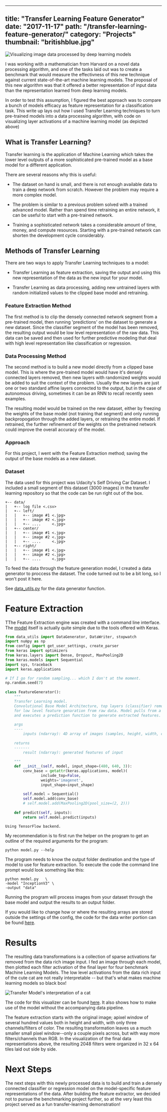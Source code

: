 
---
title: "Transfer Learning Feature Generator"
date: "2017-11-17"
path: "/transfer-learning-feature-generator/"
category: "Projects"
thumbnail: "britishblue.jpg"
---

![Visualizing image data processed by deep learning models](cat_processed.gif)

I was working with a mathematician from Harvard on a novel data processing algorithm, and one of the tasks laid out was to create a benchmark that would measure the effectivness of this new technique against current state-of-the-art machine learning models. The proposal of this new algorithm was that it offered a better representation of input data than the representation learned from deep learning models. 

In order to test this assumption, I figured the best approach was to compare a bunch of models efficacy as feature representation for a classification task. This write up lays out how I used Transfer Learning techniques to turn pre-trained models into a data processing algorithm, with code on visualizing layer activations of a machine learning model (as depicted above)


## What is Transfer Learning?

Transfer learning is the application of Machine Learning which takes the lower level outputs of a more sophisticated pre-trained model as a base model for a different application. 

There are several reasons why this is useful:

- The dataset on hand is small, and there is not enough available data to train a deep network from scratch. However the problem may require a more complex model.

- The problem is similar to a previous problem solved with a trained advanced model. Rather than spend time retraining an entire network, it can be useful to start  with a pre-trained network.

- Training a sophisticated network takes a considerable amount of time, money, and compute resources. Starting with a pre-trained network can shorten the development cycle considerably.

## Methods of Transfer Learning 

There are two ways to apply Transfer Learning techniques to a model:

- Transfer Learning as feature extraction, saving the output and using this new representation of the data as the new input for your model.

- Transfer Learning as data processing, adding new untrained layers with random initialized values to the clipped base model and retraining.

### Feature Extraction Method

The first method is to clip the densely connected network segment from a pre-trained model, then running 'predictions' on the dataset to generate a new dataset. Since the classifier segment of the model has been removed, the resulting output would be low level representation of the raw data. This data can be saved and then used for further predictive modeling that deal with high level representation like classification or regression.

### Data Processing Method

The second method is to build a new model directly from a clipped base model. This  is where the pre-trained model would have it's densely connected layers removed, then new layers with randomized weights would be added to suit the context of the problem. Usually the new layers are just one or two standard affine layers connected to the output, but in the case of autonomous driving, sometimes it can be an RNN to recall recently seen examples.

The resulting model would be trained on the new dataset, either by freezing the weights of the base model (not training that segment) and only running backpropogation through the added layers, or retraining the entire model. If retrained, the further refinement of the weights on the pretrained network could improve the overall accuracy of the model. 

### Approach

For this project, I went with the Feature Extraction method; saving the output of the base models as a new dataset.

### Dataset

The data used for this project was Udacity's Self Driving Car Dataset. I included a small segment of this dataset (3000 images) in the transfer learning repository so that the code can be run right out of the box.    
 
    +-- data/
    |   +-- log file <.csv>
    |   +-- left/
    |   |   +-- image #1 <.jpg>
    |   |   +-- image #2 <.jpg>       
    |   |   +-- ....     <.jpg>
    |   +-- center/
    |   |   +-- image #1 <.jpg>
    |   |   +-- image #2 <.jpg>       
    |   |   +-- ....     <.jpg>
    |   +-- right/
    |   |   +-- image #1 <.jpg>
    |   |   +-- image #2 <.jpg>       
    |   |   +-- ....     <.jpg>
    
 
To feed the data through the feature generation model, I created a data generator to proccess the dataset. The code turned out to be a bit long, so I won't post it here. 

See [data_utils.py](https://github.com/JoshZastrow/Transfer-Learning/blob/master/data_utils.py#L16) for the data generator function. 
 



# Feature Extraction

TThe Feature Extraction engine was created with a command line interface. The [model](https://github.com/JoshZastrow/Transfer-Learning/blob/master/model.py#L13) itself is actually quite simple due to the tools offered with Keras. 




```python
from data_utils import DataGenerator, DataWriter, stopwatch
import numpy as np 
from config import get_user_settings, create_parser
from keras import optimizers
from keras.layers import Dense, Dropout, MaxPooling2D
from keras.models import Sequential
import sys, traceback
import keras.applications

# If I go for random sampling... which I don't at the moment.
np.random.seed(7)
        
class FeatureGenerator():
    """
    Transfer Learning model.
    Convolutional Base Model Architecture, top layers (classifier) removed
    for low level feature genaration from raw data. Model pulls from a dataset
    and executes a prediction function to generate extracted features.
    
    args
    ----
        inputs (ndarray): 4D array of images (samples, height, width, channels)
        
    returns
    -------
        result (ndarray): generated features of input
    
    """
    def __init__(self, model, input_shape=(480, 640, 3)):
        conv_base = getattr(keras.applications, model)(
                include_top=False, 
                weights='imagenet', 
                input_shape=input_shape) 
        
        self.model = Sequential()
        self.model.add(conv_base)
        # self.model.add(MaxPooling2D(pool_size=(2, 2)))
        
    def predict(self, inputs):
        return self.model.predict(inputs)
```

    Using TensorFlow backend.
    


My recommendation is to first run the helper on the program to get an outline of the required arguments for the program:

    python model.py --help
    
The program needs to know the output folder destination and the type of model to use for feature extraction. To execute the code the command line prompt would look something like this:

    python model.py   \
    -model "InceptionV3" \
    -output "data"
    
Running the program will process images from your dataset through the base model and output the results to an output folder.

If you would like to change how or where the resulting arrays are stored outside the settings of the config, the code for the data writer portion can be found [here](https://github.com/JoshZastrow/Transfer-Learning/blob/master/data_utils.py#L103). 

# Results

The resulting data transformations is a collection of sparse activations far removed from the data rich image input. I fed an image through each model, then plotted each filter activation of the final layer for four benchmark Machine Learning Models. The low level activations from the data rich input of the cute cat are not really interpretable -- but that's what makes machine learning models so black box!

![Transfer Model's interpretation of a cat](results/CatResults.png)

The code for this visualizer can be found [here](https://github.com/JoshZastrow/Transfer-Learning/blob/master/visualizer.py#L23). It also shows how to make use of the model without the accompanying data pipeline.

The feature extraction starts with the original image; apixel window of several hundred values both in height and width, with only three channels/filters of color. The resulting transformation leaves us a much smaller small pixel window--only a couple pixels across, but with way more filters/channels than RGB. In the visualization of the final data representations above, the resulting 2048 filters were organized in 32 x 64 tiles laid out side by side. 

# Next Steps

The next steps with this newly processed data is to build and train a densely connected classifier or regression model on the model-specific feature representations of the data. After building the feature extractor, we decided not to pursue the benchmarking project further, so at the very least this project served as a fun transfer-learning demonstration!

